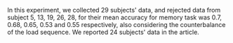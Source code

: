In this experiment, we collected 29 subjects' data, and rejected data from subject 5, 13, 19, 26, 28, 
for their mean accuracy for memory task was 0.7, 0.68, 0.65, 0.53 and 0.55 respectively, also considering the counterbalance of the load sequence. 
We reported 24 subjects' data in the article.
